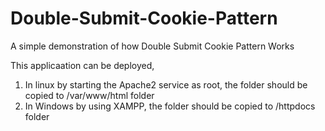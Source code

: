 # Double-Submit-Cookie-Pattern
A simple demonstration of how Double Submit Cookie Pattern Works

This applicaation can be deployed,
 1. In linux by starting the Apache2 service as root, the folder should be copied to /var/www/html folder 
 2. In Windows by using XAMPP, the folder should be copied to /httpdocs folder
